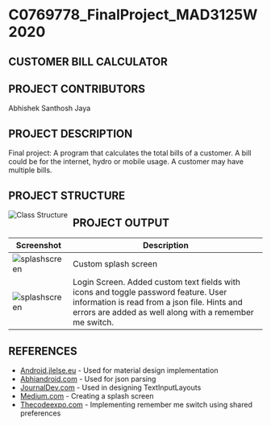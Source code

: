 # C0769778_FinalProject_MAD3125W2020

## CUSTOMER BILL CALCULATOR

## PROJECT CONTRIBUTORS

Abhishek Santhosh Jaya

## PROJECT DESCRIPTION
Final project: A program that calculates the total bills of a customer. A bill could be for the internet, hydro or mobile usage. A customer may have multiple bills. 

## PROJECT STRUCTURE
<img src="https://i93.servimg.com/u/f93/18/45/29/87/classt10.png" alt="Class Structure" style="float: left; margin-right: 10px;"/>

## PROJECT OUTPUT
Screenshot | Description
--- | ---
<img src="https://i93.servimg.com/u/f93/18/45/29/87/screen11.png" alt="splashscreen"/> | Custom splash screen
<img src="https://i93.servimg.com/u/f93/18/45/29/87/mad31210.png" alt="splashscreen"/> | Login Screen. Added custom text fields with icons and toggle password feature. User information is read from a json file. Hints and errors are added as well along with a remember me switch.

## REFERENCES 
* [Android.jlelse.eu](https://android.jlelse.eu/material-design-for-android-523996401fc1) - Used for material design implementation
* [Abhiandroid.com](https://abhiandroid.com/programming/json#JSONArray_Parsing_methods) - Used for json parsing
* [JournalDev.com](https://www.journaldev.com/14748/android-textinputlayout-example) - Used in designing TextInputLayouts
* [Medium.com](https://medium.com/viithiisys/android-perfect-way-to-create-splash-screen-ca3c5bee137f) - Creating a splash screen
* [Thecodeexpo.com](https://thecodeexpo.blogspot.com/2018/09/login-screen-remember-me-example.html) - Implementing remember me switch using shared preferences
